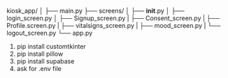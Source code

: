 kiosk_app/
│
├── main.py
├── screens/
│   ├── __init__.py
│   ├── login_screen.py
│   ├── Signup_screen.py
|   ├── Consent_screen.py
|   ├── Profile.screen.py
|   ├── vitalsigns_screen.py
|   ├── mood_screen.py
|   └── logout_screen.py
└── app.py

1. pip install customtkinter
2. pip install pillow
3. pip install supabase
4. ask for .env file
